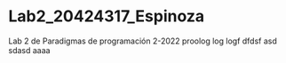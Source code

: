 # Lab2_20424317_Espinoza
Lab 2 de Paradigmas de programación 2-2022
proolog
log
logf
dfdsf
asd
sdasd
aaaa
